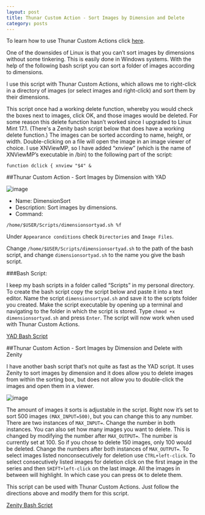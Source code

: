 ```yaml
---
layout: post
title: Thunar Custom Action - Sort Images by Dimension and Delete
category: posts
---
```

To learn how to use Thunar Custom Actions click [here](https://birchwell.github.io/posts/thunar-custom-actions-tutorial-convert-video-to-avi/).

One of the downsides of Linux is that you can’t sort images by dimensions without some tinkering. This is easily done in Windows systems. With the help of the following bash script you can sort a folder of images according to dimensions.

I use this script with Thunar Custom Actions, which allows me to right-click in a directory of images (or select images and right-click) and sort them by their dimensions.

This script once had a working delete function, whereby you would check the boxes next to images, click OK, and those images would be deleted. For some reason this delete function hasn’t worked since I upgraded to Linux Mint 17.1. (There's a Zenity bash script below that does have a working delete function.) The images can be sorted according to name, height, or width. Double-clicking on a file will open the image in an image viewer of choice. I use XNViewMP, so I have added “xnview” (which is the name of XNViewMP’s executable in /bin) to the following part of the script:

`function dclick {
	xnview "$4" &`

##Thunar Custom Action - Sort Images by Dimension with YAD

![image](http://i.imgur.com/N1MTaqo.png)

* Name: DimensionSort
* Description: Sort images by dimensions.
* Command: 

`/home/$USER/Scripts/dimensionsortyad.sh %f`

Under `Appearance conditions` check `Directories` and `Image Files`.

Change `/home/$USER/Scripts/dimensionsortyad.sh` to the path of the bash script, and change `dimensionsortyad.sh` to the name you give the bash script.

###Bash Script:

I keep my bash scripts in a folder called “Scripts” in my personal directory. To create the bash script copy the script below and paste it into a text editor. Name the script `dimensionsortyad.sh` and save it to the scripts folder you created. Make the script executable by opening up a terminal and navigating to the folder in which the script is stored. Type `chmod +x dimensionsortyad.sh` and press `Enter`. The script will now work when used with Thunar Custom Actions.

[YAD Bash Script](https://gist.github.com/pointpont/1a5bc49437ab98843d15)

##Thunar Custom Action - Sort Images by Dimension and Delete with Zenity

I have another bash script that’s not quite as fast as the YAD script. It uses Zenity to sort images by dimension and it does allow you to delete images from within the sorting box, but does not allow you to double-click the images and open them in a viewer. 

![image](http://i.imgur.com/YO1kJRH.png)

The amount of images it sorts is adjustable in the script. Right now it’s set to sort 500 images `(MAX_INPUT=500)`, but you can change this to any number. There are two instances of `MAX_INPUT=`. Change the number in both instances. You can also set how many images you want to delete. This is changed by modifying the number after `MAX_OUTPUT=`. The number is currently set at 100. So if you chose to delete 150 images, only 100 would be deleted. Change the numbers after both instances of `MAX_OUTPUT=`. To select images listed nonconsecutively for deletion use `CTRL+left-click`. To select consecutively listed images for deletion click on the first image in the series and then `SHIFT+left-click` on the last image. All the images in between will highlight. In which case you can press `OK` to delete them.

This script can be used with Thunar Custom Actions. Just follow the directions above and modify them for this script.

[Zenity Bash Script](https://gist.github.com/pointpont/35c145541fc067feceed)
